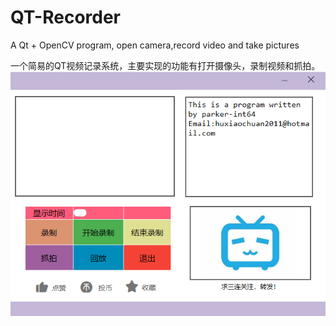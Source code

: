 # QT-Recorder
A Qt + OpenCV program, open camera,record video and take pictures

一个简易的QT视频记录系统，主要实现的功能有打开摄像头，录制视频和抓拍。
![运行图](https://github.com/parker-int64/QT-Recorder/blob/master/photos/software_screenshot.png)
